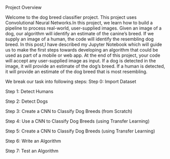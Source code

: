 Project Overview

Welcome to the dog breed classifier project. This project uses Convolutional Neural Networks.In this project, we learn how to build a pipeline to process real-world, user-supplied images. Given an image of a dog, our algorithm will identify an estimate of the canine’s breed. If we supply an image of a human, the code will identify the resembling dog breed.
In this post,I have described my Jupyter Notebook which will guide us to make the first steps towards developing an algorithm that could be used as part of a mobile or web app. At the end of this project, your code will accept any user-supplied image as input. If a dog is detected in the image, it will provide an estimate of the dog’s breed. If a human is detected, it will provide an estimate of the dog breed that is most resembling.

We break our task into following steps:
Step 0: Import Dataset


Step 1: Detect Humans

Step 2: Detect Dogs

Step 3: Create a CNN to Classify Dog Breeds (from Scratch)

Step 4: Use a CNN to Classify Dog Breeds (using Transfer Learning)

Step 5: Create a CNN to Classify Dog Breeds (using Transfer Learning)

Step 6: Write an Algorithm

Step 7: Test an Algorithm 
